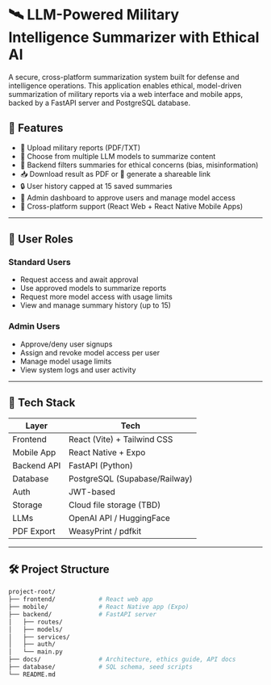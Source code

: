 # 🛰️ LLM-Powered Military Intelligence Summarizer with Ethical AI

A secure, cross-platform summarization system built for defense and intelligence operations. This application enables ethical, model-driven summarization of military reports via a web interface and mobile apps, backed by a FastAPI server and PostgreSQL database.

## 🚀 Features

- 📄 Upload military reports (PDF/TXT)
- 🤖 Choose from multiple LLM models to summarize content
- 🧠 Backend filters summaries for ethical concerns (bias, misinformation)
- 📥 Download result as PDF or 📎 generate a shareable link
- 🔒 User history capped at 15 saved summaries
- 🔧 Admin dashboard to approve users and manage model access
- 📲 Cross-platform support (React Web + React Native Mobile Apps)

---

## 👤 User Roles

### Standard Users
- Request access and await approval
- Use approved models to summarize reports
- Request more model access with usage limits
- View and manage summary history (up to 15)

### Admin Users
- Approve/deny user signups
- Assign and revoke model access per user
- Manage model usage limits
- View system logs and user activity

---

## 🧱 Tech Stack

| Layer        | Tech                        |
|--------------|-----------------------------|
| Frontend     | React (Vite) + Tailwind CSS |
| Mobile App   | React Native + Expo         |
| Backend API  | FastAPI (Python)            |
| Database     | PostgreSQL (Supabase/Railway) |
| Auth         | JWT-based                   |
| Storage      | Cloud file storage (TBD)    |
| LLMs         | OpenAI API / HuggingFace    |
| PDF Export   | WeasyPrint / pdfkit         |

---

## 🛠️ Project Structure

```bash
project-root/
├── frontend/            # React web app
├── mobile/              # React Native app (Expo)
├── backend/             # FastAPI server
│   ├── routes/
│   ├── models/
│   ├── services/
│   ├── auth/
│   └── main.py
├── docs/                # Architecture, ethics guide, API docs
├── database/            # SQL schema, seed scripts
└── README.md
